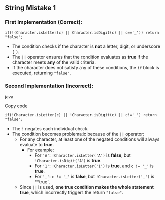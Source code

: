 ## String Mistake 1 
### First Implementation (Correct):

`if(!(Character.isLetter(c) || Character.isDigit(c) || c=='_')) return "false";`

- The condition checks if the character is **not** a letter, digit, or underscore (`_`).
- The `||` operator ensures that the condition evaluates as **true** if the character meets **any** of the valid criteria.
- If the character does not satisfy any of these conditions, the `if` block is executed, returning `"false"`.

### Second Implementation (Incorrect):

java

Copy code

`if(!Character.isLetter(c) || !Character.isDigit(c) || c!='_') return "false";`

- The `!` negates each individual check.
- The condition becomes problematic because of the **`||`** operator:
    - For any character, at least one of the negated conditions will always evaluate to **true**.
        - For example:
            - For `'A'`: `!Character.isLetter('A')` is **false**, but `!Character.isDigit('A')` is **true**.
            - For `'1'`: `!Character.isLetter('1')` is **true**, and `c != '_'` is **true**.
            - For `'_'`: `c != '_'` is **false**, but `!Character.isLetter('_')` is **true`.
    - Since `||` is used, **one true condition makes the whole statement true**, which incorrectly triggers the return `"false"`.